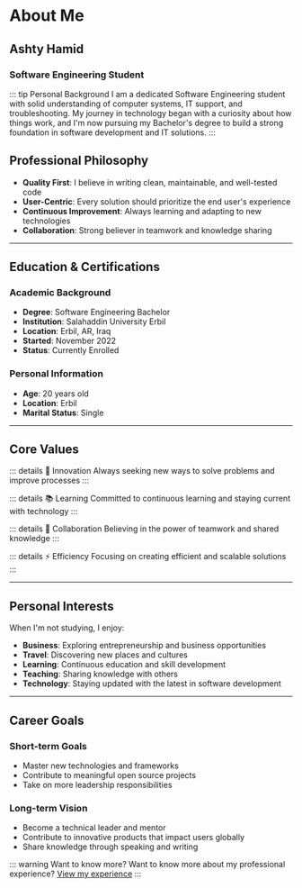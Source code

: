 # About Me

## Ashty Hamid
### Software Engineering Student

::: tip Personal Background
I am a dedicated Software Engineering student with solid understanding of computer systems, IT support, and troubleshooting. My journey in technology began with a curiosity about how things work, and I'm now pursuing my Bachelor's degree to build a strong foundation in software development and IT solutions.
:::

## Professional Philosophy

- **Quality First**: I believe in writing clean, maintainable, and well-tested code
- **User-Centric**: Every solution should prioritize the end user's experience
- **Continuous Improvement**: Always learning and adapting to new technologies
- **Collaboration**: Strong believer in teamwork and knowledge sharing

---

## Education & Certifications

### Academic Background
- **Degree**: Software Engineering Bachelor
- **Institution**: Salahaddin University Erbil
- **Location**: Erbil, AR, Iraq
- **Started**: November 2022
- **Status**: Currently Enrolled

### Personal Information
- **Age**: 20 years old
- **Location**: Erbil
- **Marital Status**: Single

---

## Core Values

::: details 🎯 Innovation
Always seeking new ways to solve problems and improve processes
:::

::: details 📚 Learning
Committed to continuous learning and staying current with technology
:::

::: details 🤝 Collaboration
Believing in the power of teamwork and shared knowledge
:::

::: details ⚡ Efficiency
Focusing on creating efficient and scalable solutions
:::

---

## Personal Interests

When I'm not studying, I enjoy:

- **Business**: Exploring entrepreneurship and business opportunities
- **Travel**: Discovering new places and cultures
- **Learning**: Continuous education and skill development
- **Teaching**: Sharing knowledge with others
- **Technology**: Staying updated with the latest in software development

---

## Career Goals

### Short-term Goals
- Master new technologies and frameworks
- Contribute to meaningful open source projects
- Take on more leadership responsibilities

### Long-term Vision
- Become a technical leader and mentor
- Contribute to innovative products that impact users globally
- Share knowledge through speaking and writing

::: warning Want to know more?
Want to know more about my professional experience? [View my experience](/experience/)
:::
